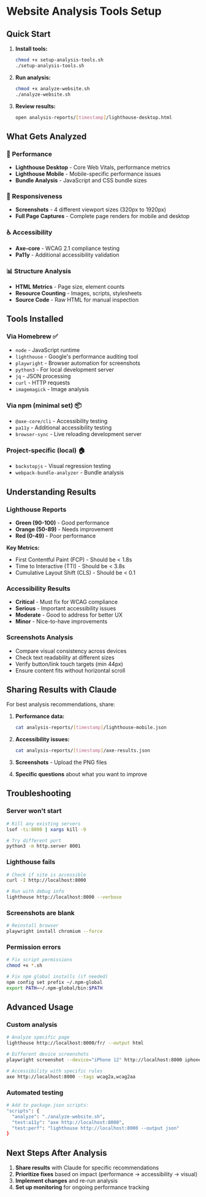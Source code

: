 # Website Analysis Tools Setup

## Quick Start

1. **Install tools:**
   ```bash
   chmod +x setup-analysis-tools.sh
   ./setup-analysis-tools.sh
   ```

2. **Run analysis:**
   ```bash
   chmod +x analyze-website.sh  
   ./analyze-website.sh
   ```

3. **Review results:**
   ```bash
   open analysis-reports/[timestamp]/lighthouse-desktop.html
   ```

## What Gets Analyzed

### 🚀 Performance
- **Lighthouse Desktop** - Core Web Vitals, performance metrics
- **Lighthouse Mobile** - Mobile-specific performance issues
- **Bundle Analysis** - JavaScript and CSS bundle sizes

### 📱 Responsiveness  
- **Screenshots** - 4 different viewport sizes (320px to 1920px)
- **Full Page Captures** - Complete page renders for mobile and desktop

### ♿ Accessibility
- **Axe-core** - WCAG 2.1 compliance testing
- **Pa11y** - Additional accessibility validation

### 📊 Structure Analysis
- **HTML Metrics** - Page size, element counts
- **Resource Counting** - Images, scripts, stylesheets
- **Source Code** - Raw HTML for manual inspection

## Tools Installed

### Via Homebrew ✅
- `node` - JavaScript runtime
- `lighthouse` - Google's performance auditing tool
- `playwright` - Browser automation for screenshots
- `python3` - For local development server
- `jq` - JSON processing
- `curl` - HTTP requests
- `imagemagick` - Image analysis

### Via npm (minimal set) 📦
- `@axe-core/cli` - Accessibility testing
- `pa11y` - Additional accessibility testing  
- `browser-sync` - Live reloading development server

### Project-specific (local) 🏠
- `backstopjs` - Visual regression testing
- `webpack-bundle-analyzer` - Bundle analysis

## Understanding Results

### Lighthouse Reports
- **Green (90-100)** - Good performance
- **Orange (50-89)** - Needs improvement  
- **Red (0-49)** - Poor performance

**Key Metrics:**
- First Contentful Paint (FCP) - Should be < 1.8s
- Time to Interactive (TTI) - Should be < 3.8s
- Cumulative Layout Shift (CLS) - Should be < 0.1

### Accessibility Results
- **Critical** - Must fix for WCAG compliance
- **Serious** - Important accessibility issues
- **Moderate** - Good to address for better UX
- **Minor** - Nice-to-have improvements

### Screenshots Analysis
- Compare visual consistency across devices
- Check text readability at different sizes
- Verify button/link touch targets (min 44px)
- Ensure content fits without horizontal scroll

## Sharing Results with Claude

For best analysis recommendations, share:

1. **Performance data:**
   ```bash
   cat analysis-reports/[timestamp]/lighthouse-mobile.json
   ```

2. **Accessibility issues:**
   ```bash
   cat analysis-reports/[timestamp]/axe-results.json  
   ```

3. **Screenshots** - Upload the PNG files

4. **Specific questions** about what you want to improve

## Troubleshooting

### Server won't start
```bash
# Kill any existing servers
lsof -ti:8000 | xargs kill -9

# Try different port
python3 -m http.server 8001
```

### Lighthouse fails
```bash
# Check if site is accessible
curl -I http://localhost:8000

# Run with debug info
lighthouse http://localhost:8000 --verbose
```

### Screenshots are blank
```bash
# Reinstall browser
playwright install chromium --force
```

### Permission errors
```bash
# Fix script permissions
chmod +x *.sh

# Fix npm global installs (if needed)
npm config set prefix ~/.npm-global
export PATH=~/.npm-global/bin:$PATH
```

## Advanced Usage

### Custom analysis
```bash
# Analyze specific page
lighthouse http://localhost:8000/fr/ --output html

# Different device screenshots  
playwright screenshot --device="iPhone 12" http://localhost:8000 iphone12.png

# Accessibility with specific rules
axe http://localhost:8000 --tags wcag2a,wcag2aa
```

### Automated testing
```bash
# Add to package.json scripts:
"scripts": {
  "analyze": "./analyze-website.sh",
  "test:a11y": "axe http://localhost:8000",
  "test:perf": "lighthouse http://localhost:8000 --output json"
}
```

## Next Steps After Analysis

1. **Share results** with Claude for specific recommendations
2. **Prioritize fixes** based on impact (performance → accessibility → visual)
3. **Implement changes** and re-run analysis
4. **Set up monitoring** for ongoing performance tracking